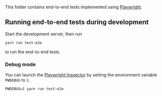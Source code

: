 This folder contains end-to-end tests implemented using
[Playwright](https://playwright.dev/).

## Running end-to-end tests during development

Start the development server, then run

    yarn run test:e2e

to run the end-to-end tests.

### Debug mode

You can launch the [Playwright Inspector](https://playwright.dev/docs/debug) by setting the environment variable `PWDEBUG` to `1`.

    PWDEBUG=1 yarn run test:e2e
